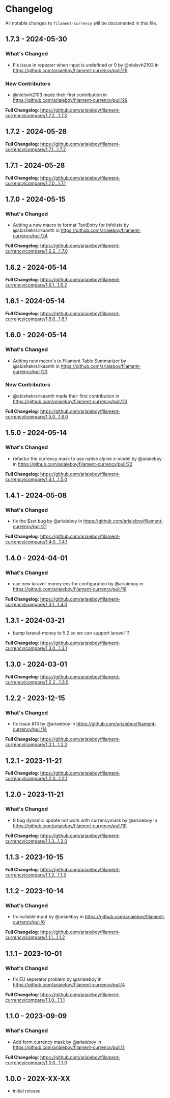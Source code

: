 # Changelog

All notable changes to `filament-currency` will be documented in this file.

## 1.7.3 - 2024-05-30

### What's Changed

* Fix issue in repeater when input is undefined or 0 by @nielsvh2103 in https://github.com/ariaieboy/filament-currency/pull/29

### New Contributors

* @nielsvh2103 made their first contribution in https://github.com/ariaieboy/filament-currency/pull/29

**Full Changelog**: https://github.com/ariaieboy/filament-currency/compare/1.7.2...1.7.3

## 1.7.2 - 2024-05-28

**Full Changelog**: https://github.com/ariaieboy/filament-currency/compare/1.7.1...1.7.2

## 1.7.1 - 2024-05-28

**Full Changelog**: https://github.com/ariaieboy/filament-currency/compare/1.7.0...1.7.1

## 1.7.0 - 2024-05-15

### What's Changed

* Adding a new macro to format TextEntry for Infolists by @abishekrsrikaanth in https://github.com/ariaieboy/filament-currency/pull/24

**Full Changelog**: https://github.com/ariaieboy/filament-currency/compare/1.6.2...1.7.0

## 1.6.2 - 2024-05-14

**Full Changelog**: https://github.com/ariaieboy/filament-currency/compare/1.6.1...1.6.2

## 1.6.1 - 2024-05-14

**Full Changelog**: https://github.com/ariaieboy/filament-currency/compare/1.6.0...1.6.1

## 1.6.0 - 2024-05-14

### What's Changed

* Adding new macro's to Filament Table Summarizer by @abishekrsrikaanth in https://github.com/ariaieboy/filament-currency/pull/23

### New Contributors

* @abishekrsrikaanth made their first contribution in https://github.com/ariaieboy/filament-currency/pull/23

**Full Changelog**: https://github.com/ariaieboy/filament-currency/compare/1.5.0...1.6.0

## 1.5.0 - 2024-05-14

### What's Changed

* refactor the currency mask to use native alpine x-model by @ariaieboy in https://github.com/ariaieboy/filament-currency/pull/22

**Full Changelog**: https://github.com/ariaieboy/filament-currency/compare/1.4.1...1.5.0

## 1.4.1 - 2024-05-08

### What's Changed

* fix the  $set bug by @ariaieboy in https://github.com/ariaieboy/filament-currency/pull/21

**Full Changelog**: https://github.com/ariaieboy/filament-currency/compare/1.4.0...1.4.1

## 1.4.0 - 2024-04-01

### What's Changed

* use new laravel-money env for configuration by @ariaieboy in https://github.com/ariaieboy/filament-currency/pull/19

**Full Changelog**: https://github.com/ariaieboy/filament-currency/compare/1.3.1...1.4.0

## 1.3.1 - 2024-03-21

- bump laravel-money to 5.2 so we can support laravel 11

**Full Changelog**: https://github.com/ariaieboy/filament-currency/compare/1.3.0...1.3.1

## 1.3.0 - 2024-03-01

**Full Changelog**: https://github.com/ariaieboy/filament-currency/compare/1.2.2...1.3.0

## 1.2.2 - 2023-12-15

### What's Changed

* fix issue #13 by @ariaieboy in https://github.com/ariaieboy/filament-currency/pull/14

**Full Changelog**: https://github.com/ariaieboy/filament-currency/compare/1.2.1...1.2.2

## 1.2.1 - 2023-11-21

**Full Changelog**: https://github.com/ariaieboy/filament-currency/compare/1.2.0...1.2.1

## 1.2.0 - 2023-11-21

### What's Changed

- 9 bug dynamic update not work with currencymask by @ariaieboy in https://github.com/ariaieboy/filament-currency/pull/10

**Full Changelog**: https://github.com/ariaieboy/filament-currency/compare/1.1.3...1.2.0

## 1.1.3 - 2023-10-15

**Full Changelog**: https://github.com/ariaieboy/filament-currency/compare/1.1.2...1.1.3

## 1.1.2 - 2023-10-14

### What's Changed

- fix nullable input by @ariaieboy in https://github.com/ariaieboy/filament-currency/pull/6

**Full Changelog**: https://github.com/ariaieboy/filament-currency/compare/1.1.1...1.1.2

## 1.1.1 - 2023-10-01

### What's Changed

- fix EU seperator problem by @ariaieboy in https://github.com/ariaieboy/filament-currency/pull/4

**Full Changelog**: https://github.com/ariaieboy/filament-currency/compare/1.1.0...1.1.1

## 1.1.0 - 2023-09-09

### What's Changed

- Add form currency mask by @ariaieboy in https://github.com/ariaieboy/filament-currency/pull/2

**Full Changelog**: https://github.com/ariaieboy/filament-currency/compare/1.0.0...1.1.0

## 1.0.0 - 202X-XX-XX

- initial release
